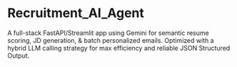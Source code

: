 # Recruitment_AI_Agent
A full-stack FastAPI/Streamlit app using Gemini for semantic resume scoring, JD generation, &amp; batch personalized emails. Optimized with a hybrid LLM calling strategy for max efficiency and reliable JSON Structured Output.
